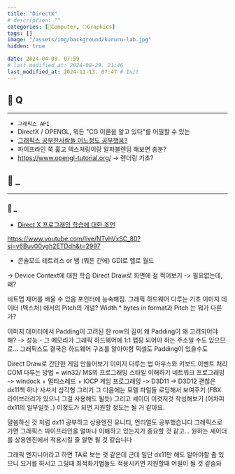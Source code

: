 ```yaml
---
title: "DirectX"
# description: ""
categories: [💫Computer, 🌕Graphics]
tags: []
image: "/assets/img/background/kururu-lab.jpg"
hidden: true

date: 2024-04-08. 07:59
# last_modified_at: 2024-08-29. 21:46
last_modified_at: 2024-11-13. 07:47 # Init
---
```


## 💫 Q

---

- `그래픽스 API`
- DirectX / OPENGL, 뭐든 "CG 이론을 알고 있다"를 어필할 수 있는
- [그래픽스 공부한사람들 어느정도 공부했음?](https://gall.dcinside.com/mgallery/board/view/?id=game_dev&no=89027)
- 파이프라인 쭉 훑고 텍스쳐링이랑 알파블렌딩 해보면 충분?
- <https://www.opengl-tutorial.org/> -> 렌더링 기초?

## 💫 _

---

### 🫧 _

- [Direct X 프로그래밍 학습에 대한 조언](https://megayuchi.com/2019/04/18/direct-x-프로그래밍-학습에-대한-조언/)

<https://www.youtube.com/live/NTvhVxSC_80?si=v6Buv00ygh2ETDdh&t=2997>

- 콘솔모드 테트리스 or 뱀 (뭐든 간에)
GDI로 헬로 월드

-> Device Context에 대한 학습
Direct Draw로 화면에 점 찍어보기
-> 필요없는데, 왜?

비트맵 제어를 배울 수 있음
포인터에 능숙해짐.
그래픽 하드웨어 다루는 기초
이미지 데이터 (텍스처) 에서의 Pitch의 개념?
Width * bytes in format과 Pitch 는 뭐가 다른가?

이미지 데이터에서 Padding이 고려된 한 row의 길이
왜 Padding이 왜 고려되어야 해?
-> 성능 - 그 메모리가 그래픽 하드웨어에 1:1 맵핑 되어야 하는 주소일 수도 있으므로...
그래픽스도 결국은 하드웨어 구조를 알아야함
픽셀도 Padding이 있을수도

Direct Draw로 간단한 게임 만들어보기
이미지 다루는 법
마우스와 키보드 이벤트 처리
COM 다루는 방법 = win32/ MS의 프로그래밍 스타일 이해하기
네트워크 프로그래밍 -> windock + 멀티스레드 + IOCP
게임 프로그래밍 -> D3D11 -> D3D12
괜찮은 dx11책 하나 사셔서 삼각형 그리기
그 다음에는 모델 파일들 로딩해서 보여주기 (FBX 라이브러리가 있으니 그걸 사용해도 될듯)
그리고 셰이더 이것저것 작성해보기 (어차피 dx11의 일부일듯..)
이정도가 되면 지원할 정도는 될 거 같아요.

말씀하신 것 처럼 dx11 공부하고 상용엔진 유니티, 언리얼도 공부했습니다
그래픽스로 가면 그래픽스 파이프라인을 얼마나 이해하고 있는지가 중요할 것 같고… 원하는 셰이더를 상용엔진에서 적용시킬 줄 알면 될 것 같습니다

그래픽 엔지니어라고 하면 TA로 보는 것 같은데
근데 일단 dx11만 해도 알아야할 좀 있으니
요거를 하시고 그릴때 최적화기법들도 적용시키면 지원할때 어필이 될 것 같슴돠
